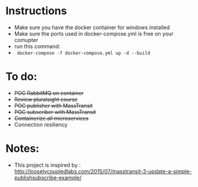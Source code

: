 # Instructions
* Make sure you have the docker container for windows installed
* Make sure the ports used in docker-compose.yml is free on your comupter
* run this command: 
* ``` docker-compose -f docker-compose.yml up -d --build```
# To do:
* ~~POC RabbitMQ on container~~
* ~~Review pluralsight course~~
* ~~POC publisher with MassTransit~~
* ~~POC subscriber with MassTransit~~
* ~~Containerize all microservices~~
* Connection resiliency

# Notes:
- This project is inspired by : http://looselycoupledlabs.com/2015/07/masstransit-3-update-a-simple-publishsubscribe-example/
